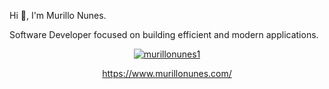 Hi 👋, I'm Murillo Nunes.

Software Developer focused on building efficient and modern applications.

<div align="center">

[![murillonunes1](https://github-readme-stats.vercel.app/api/top-langs/?username=murillonunes1&layout=compact&theme=tokyonight)](https://github.com/anuraghazra/github-readme-stats)

https://www.murillonunes.com/

</div>
